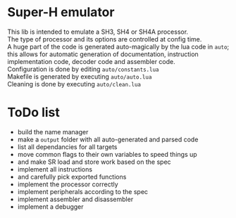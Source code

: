 # Super-H emulator
This lib is intended to emulate a SH3, SH4 or SH4A processor.  
The type of processor and its options are controlled at config time.  
A huge part of the code is generated auto-magically by the lua code in `auto`; this allows for automatic generation of documentation, instruction implementation code, decoder code and assembler code.  
Configuration is done by editing `auto/constants.lua`  
Makefile is generated by executing `auto/auto.lua`  
Cleaning is done by executing `auto/clean.lua`  

# ToDo list
* build the name manager 
* make a `output` folder with all auto-generated and parsed code 
* list all dependancies for all targets  
* move common flags to their own variables to speed things up
* and make SR load and store work based on the spec
* implement all instructions  
* and carefully pick exported functions 
* implement the processor correctly  
* implement peripherals according to the spec  
* implement assembler and disassembler  
* implement a debugger  
